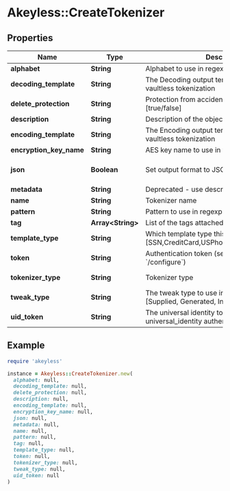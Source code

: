 # Akeyless::CreateTokenizer

## Properties

| Name | Type | Description | Notes |
| ---- | ---- | ----------- | ----- |
| **alphabet** | **String** | Alphabet to use in regexp vaultless tokenization | [optional] |
| **decoding_template** | **String** | The Decoding output template to use in regexp vaultless tokenization | [optional] |
| **delete_protection** | **String** | Protection from accidental deletion of this item [true/false] | [optional] |
| **description** | **String** | Description of the object | [optional] |
| **encoding_template** | **String** | The Encoding output template to use in regexp vaultless tokenization | [optional] |
| **encryption_key_name** | **String** | AES key name to use in vaultless tokenization | [optional] |
| **json** | **Boolean** | Set output format to JSON | [optional][default to false] |
| **metadata** | **String** | Deprecated - use description | [optional] |
| **name** | **String** | Tokenizer name |  |
| **pattern** | **String** | Pattern to use in regexp vaultless tokenization | [optional] |
| **tag** | **Array&lt;String&gt;** | List of the tags attached to this key | [optional] |
| **template_type** | **String** | Which template type this tokenizer is used for [SSN,CreditCard,USPhoneNumber,Email,Regexp] |  |
| **token** | **String** | Authentication token (see &#x60;/auth&#x60; and &#x60;/configure&#x60;) | [optional] |
| **tokenizer_type** | **String** | Tokenizer type | [default to &#39;vaultless&#39;] |
| **tweak_type** | **String** | The tweak type to use in vaultless tokenization [Supplied, Generated, Internal, Masking] | [optional] |
| **uid_token** | **String** | The universal identity token, Required only for universal_identity authentication | [optional] |

## Example

```ruby
require 'akeyless'

instance = Akeyless::CreateTokenizer.new(
  alphabet: null,
  decoding_template: null,
  delete_protection: null,
  description: null,
  encoding_template: null,
  encryption_key_name: null,
  json: null,
  metadata: null,
  name: null,
  pattern: null,
  tag: null,
  template_type: null,
  token: null,
  tokenizer_type: null,
  tweak_type: null,
  uid_token: null
)
```

